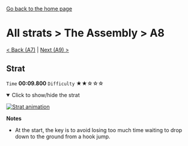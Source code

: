 [Go back to the home page](https://github.com/Doublevil/scbspeedrun)

# All strats > The Assembly > A8

[< Back (A7)](https://github.com/Doublevil/scbspeedrun/blob/main/levels/all_lvl/A/A7.md) | [Next (A9) >](https://github.com/Doublevil/scbspeedrun/blob/main/levels/all_lvl/A/A9.md)

## Strat

`Time` **00:09.800** `Difficulty` ★★☆☆☆
<details open>
  <summary>Click to show/hide the strat</summary>

  [![Strat animation](https://github.com/Doublevil/scbspeedrun/blob/main/media/levels/A/A8_Strat.webp)](https://github.com/Doublevil/scbspeedrun/blob/main/media/levels/A/A8_Strat.mp4?raw=true)

  **Notes**
  - At the start, the key is to avoid losing too much time waiting to drop down to the ground from a hook jump.
</details>
